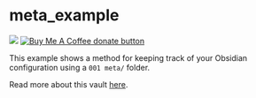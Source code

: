 # meta_example
[![](https://img.shields.io/static/v1?label=Sponsor&message=%E2%9D%A4&logo=GitHub&color=%23fe8e86)](https://github.com/sponsors/philosowaffle)
<span class="badge-buymeacoffee"><a href="https://www.buymeacoffee.com/philosowaffle" title="Donate to this project using Buy Me A Coffee"><img src="https://img.shields.io/badge/buy%20me%20a%20coffee-donate-yellow.svg" alt="Buy Me A Coffee donate button" /></a></span>

This example shows a method for keeping track of your Obsidian configuration using a `001 meta/` folder.

Read more about this vault [here](https://www.next-topic.com/how-i-document-my-obsidian-setup/?mtm_campaign=github_meta_example_readme).
